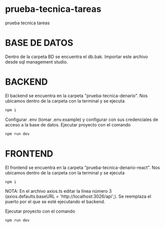 # prueba-tecnica-tareas
prueba tecnica tareas

# BASE DE DATOS

Dentro de la carpeta BD se encuentra el db.bak. Importar este archivo desde sql management studio.

# BACKEND
El backend se encuentra en la carpeta "prueba-tecnica-denario". Nos ubicamos dentro de la carpeta con la terminal y se ejecuta
```BASH
npm i
```

Configurar .env (tomar .env.example) y configurar con sus credenciales de acceso a la base de datos.
Ejecutar proyecto con el comando
```BASH
npm run dev
```

# FRONTEND
El frontend se encuentra en la carpeta "prueba-tecnica-denario-react". Nos ubicamos dentro de la carpeta con la terminal y se ejecuta
```BASH
npm i
```
NOTA: En el archivo axios.ts editar la línea número 3 (axios.defaults.baseURL =  'http://localhost:3026/api';). Se reemplaza el puerto por el que se esté ejecutando el backend.

Ejecutar proyecto con el comando
```BASH
npm run dev
```